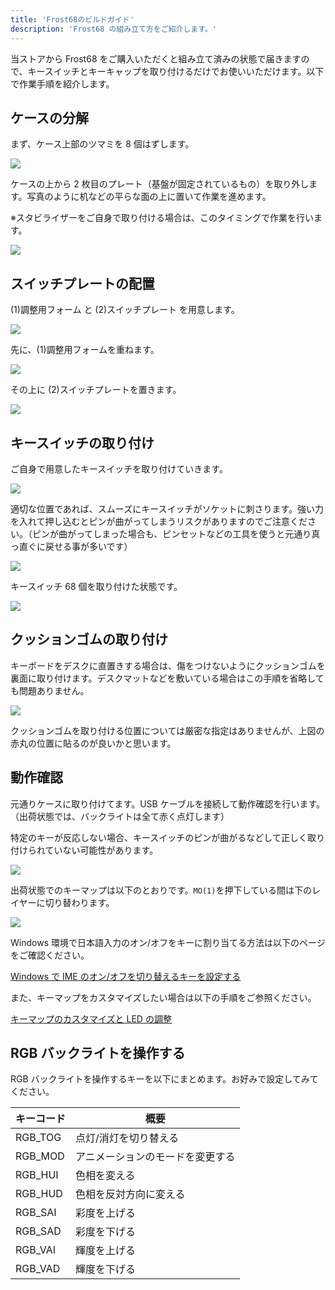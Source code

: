 ```yaml
---
title: 'Frost68のビルドガイド'
description: 'Frost68 の組み立て方をご紹介します。'
---
```


当ストアから Frost68 をご購入いただくと組み立て済みの状態で届きますので、キースイッチとキーキャップを取り付けるだけでお使いいただけます。以下で作業手順を紹介します。

## ケースの分解

まず、ケース上部のツマミを 8 個はずします。

<img src="/assets/f68/f01.jpg">

ケースの上から 2 枚目のプレート（基盤が固定されているもの）を取り外します。写真のように机などの平らな面の上に置いて作業を進めます。

※スタビライザーをご自身で取り付ける場合は、このタイミングで作業を行います。

<img src="/assets/f68/f02.jpg">

## スイッチプレートの配置

(1)調整用フォーム と (2)スイッチプレート を用意します。

<img src="/assets/f68/f03.jpg">

先に、(1)調整用フォームを重ねます。

<img src="/assets/f68/f04.jpg">

その上に (2)スイッチプレートを置きます。

<img src="/assets/f68/f05.jpg">

## キースイッチの取り付け

ご自身で用意したキースイッチを取り付けていきます。

<img src="/assets/f68/f06.jpg">

適切な位置であれば、スムーズにキースイッチがソケットに刺さります。強い力を入れて押し込むとピンが曲がってしまうリスクがありますのでご注意ください。（ピンが曲がってしまった場合も、ピンセットなどの工具を使うと元通り真っ直ぐに戻せる事が多いです）

<img src="/assets/f68/f07.jpg">

キースイッチ 68 個を取り付けた状態です。

<img src="/assets/f68/f08.jpg">

## クッションゴムの取り付け

キーボードをデスクに直置きする場合は、傷をつけないようにクッションゴムを裏面に取り付けます。デスクマットなどを敷いている場合はこの手順を省略しても問題ありません。

<img src="/assets/f68/ashi_layout.png">

クッションゴムを取り付ける位置については厳密な指定はありませんが、上図の赤丸の位置に貼るのが良いかと思います。

## 動作確認

元通りケースに取り付けてます。USB ケーブルを接続して動作確認を行います。（出荷状態では、バックライトは全て赤く点灯します）

特定のキーが反応しない場合、キースイッチのピンが曲がるなどして正しく取り付けられていない可能性があります。

<img src="/assets/f68/f09.jpg">

出荷状態でのキーマップは以下のとおりです。`MO(1)`を押下している間は下のレイヤーに切り替わります。

<img src="/assets/f68/frost68_keymap.png">

Windows 環境で日本語入力のオン/オフをキーに割り当てる方法は以下のページをご確認ください。

[Windows で IME のオン/オフを切り替えるキーを設定する](win-ime 'WindowsでIMEのオン/オフを切り替えるキーを設定する')

また、キーマップをカスタマイズしたい場合は以下の手順をご参照ください。

[キーマップのカスタマイズと LED の調整](customize-keymaps-and-led 'キーマップのカスタマイズとLEDの調整')

## RGB バックライトを操作する

RGB バックライトを操作するキーを以下にまとめます。お好みで設定してみてください。

| キーコード | 概要                             |
| ---------- | -------------------------------- |
| RGB_TOG    | 点灯/消灯を切り替える            |
| RGB_MOD    | アニメーションのモードを変更する |
| RGB_HUI    | 色相を変える                     |
| RGB_HUD    | 色相を反対方向に変える           |
| RGB_SAI    | 彩度を上げる                     |
| RGB_SAD    | 彩度を下げる                     |
| RGB_VAI    | 輝度を上げる                     |
| RGB_VAD    | 輝度を下げる                     |
